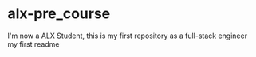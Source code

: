 # alx-pre_course
I'm now a ALX Student, this is my first repository as a full-stack engineer
 my first readme
